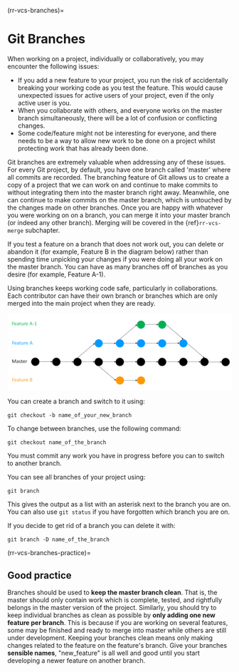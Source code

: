 (rr-vcs-branches)=
# Git Branches

When working on a project, individually or collaboratively, you may encounter the following issues:

- If you add a new feature to your project, you run the risk of accidentally breaking your working code as you test the feature. 
This would cause unexpected issues for active users of your project, even if the only active user is you.
- When you collaborate with others, and everyone works on the master branch simultaneously, there will be a lot of confusion or conflicting changes.
- Some code/feature might not be interesting for everyone, and there needs to be a way to allow new work to be done on a project whilst protecting work that has already been done.

Git branches are extremely valuable when addressing any of these issues.
For every Git project, by default, you have one branch called 'master' where all commits are recorded.
The branching feature of Git allows us to create a copy of a project that we can work on and continue to make commits to without integrating them into the master branch right away.
Meanwhile, one can continue to make commits on the master branch, which is untouched by the changes made on other branches.
Once you are happy with whatever you were working on on a branch, you can merge it into your master branch (or indeed any other branch).
Merging will be covered in the {ref}`rr-vcs-merge` subchapter.

If you test a feature on a branch that does not work out, you can delete or abandon it (for example, Feature B in the diagram below) rather than spending time unpicking your changes if you were doing all your work on the master branch.
You can have as many branches off of branches as you desire (for example, Feature A-1).

Using branches keeps working code safe, particularly in collaborations.
Each contributor can have their own branch or branches which are only merged into the main project when they are ready.

![sub_branch](../../figures/sub_branch.png)

You can create a branch and switch to it using:
```
git checkout -b name_of_your_new_branch
```

To change between branches, use the following command:
```
git checkout name_of_the_branch
```

You must commit any work you have in progress before you can to switch to another branch.

You can see all branches of your project using:

```
git branch
```
This gives the output as a list with an asterisk next to the branch you are on.
You can also use `git status` if you have forgotten which branch you are on.

If you decide to get rid of a branch you can delete it with:

```
git branch -D name_of_the_branch
```
(rr-vcs-branches-practice)=
## Good practice

Branches should be used to **keep the master branch clean**.
That is, the master should only contain work which is complete, tested, and rightfully belongs in the master version of the project.
Similarly, you should try to keep individual branches as clean as possible by **only adding one new feature per branch**. This is because if you are working on several features, some may be finished and ready to merge into master while others are still under development.
Keeping your branches clean means only making changes related to the feature on the feature's branch.
Give your branches **sensible names**, "new_feature" is all well and good until you start developing a newer feature on another branch.
